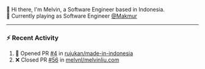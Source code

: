 👋 Hi there, I'm Melvin, a Software Engineer based in Indonesia.  
🧰 Currently playing as Software Engineer [@Makmur](https://www.makmur.id)

---

### :zap: Recent Activity

<!--START_SECTION:activity-->
1. 💪 Opened PR [#4](https://github.com/rujukan/made-in-indonesia/pull/4) in [rujukan/made-in-indonesia](https://github.com/rujukan/made-in-indonesia)
2. ❌ Closed PR [#56](https://github.com/melvnl/melvinliu.com/pull/56) in [melvnl/melvinliu.com](https://github.com/melvnl/melvinliu.com)
<!--END_SECTION:activity-->
